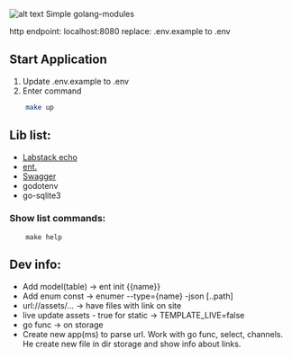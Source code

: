 ![alt text](https://d3hi6wehcrq5by.cloudfront.net/itnavi-blog/2020/11/Golang-l%C3%A0-g%C3%AC-2.jpg)
Simple golang-modules

http endpoint: localhost:8080
replace: .env.example to .env

## Start Application
1. Update .env.example to .env
2. Enter command
```bash
    make up
```

## Lib list:
- [Labstack echo](https://echo.labstack.com/)
- [ent.](https://entgo.io/)
- [Swagger](https://github.com/swaggo/swag) 
- godotenv
- go-sqlite3


### Show list commands:
```shell
    make help
```

## Dev info:
- Add model(table) -> ent init {{name}}
- Add enum const -> enumer --type={name} -json [..path]
- url://assets/... -> have files with link on site
- live update assets - true for static -> TEMPLATE_LIVE=false
- go func -> on storage 
- Create new app(ms) to parse url. Work with go func, select, channels. He create new file in dir storage and show info about links. 

